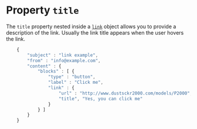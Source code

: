 # Property `title`

The `title` property nested inside a <a href="/support/json/property-link">`link`</a>
object allows you to provide a description of the link. Usually the link title 
appears when the user hovers the link. 


````javascript
    {
        "subject" : "link example",
        "from" : "info@example.com",
        "content" : {
            "blocks" : [ {
                "type" : "button",
                "label" : "Click me",
                "link" : {
                    "url" : "http://www.dustsckr2000.com/models/P2000",
                    "title", "Yes, you can click me"
                }
            } ]
        }
    }
````
